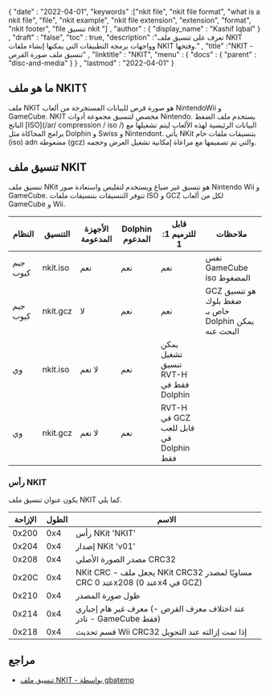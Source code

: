 {
  "date" : "2022-04-01",
  "keywords" :["nkit file", "nkit file format", "what is a nkit file", "file", "nkit example", "nkit file extension", "extension", "format", "nkit footer", "file تنسيق nkit "] ,
  "author" : {
    "display_name" : "Kashif Iqbal"
} ,
  "draft" : "false",
   "toc" : true,
  "description" :"تعرف على تنسيق ملف NKIT وواجهات برمجة التطبيقات التي يمكنها إنشاء ملفات NKIT وفتحها." ,
  "title" :"NKIT - تنسيق ملف صورة القرص" ,
  "linktitle" : "NKIT",
  "menu" : {
    "docs" : {
      "parent" : "disc-and-media"
}
} ,
  "lastmod" : "2022-04-01"
}

## ما هو ملف NKIT؟

ملف NKIT هو صورة قرص للبيانات المستخرجة من ألعاب NintendoWii و GameCube. NKIT مخصص لتنسيق مجموعة أدوات Nintendo. يستخدم ملف الضغط الناتج [ISO](/ar/ compression / iso /) البيانات الرئيسية لهذه الألعاب ليتم تشغيلها مع برامج المحاكاة مثل Dolphin و Swiss و Nintendont. يأتي NKit بتنسيقات ملفات خام (iso) adn مضغوطة (gcz) والتي تم تصميمها مع مراعاة إمكانية تشغيل العرض وحجمه.

## تنسيق ملف NKIT

تنسيق ملف NKit هو تنسيق غير ضياع ويستخدم لتقليص واستعادة صور Nintendo Wii و GameCube. تتوفر التنسيقات بتنسيقات ملفات ISO و GCZ لكل من ألعاب GameCube و Wii.

| النظام | التنسيق | الأجهزة المدعومة | Dolphin المدعوم | قابل للترميم 1: 1 | ملاحظات |
---|---|---|---|---|---|
| جيم كيوب | nkit.iso | نعم | نعم | نعم | نفس GameCube iso المضغوط |
| جيم كيوب | nkit.gcz | لا | نعم | نعم | GCZ هو تنسيق ضغط بلوك خاص بـ Dolphin يمكن البحث عنه |
| وي | nkit.iso | لا نعم | نعم | يمكن تشغيل تنسيق RVT-H فقط في Dolphin |
| وي | nkit.gcz | لا نعم | نعم | RVT-H في GCZ قابل للعب في Dolphin فقط |

### رأس NKIT

يكون عنوان تنسيق ملف NKIT كما يلي.

| الإزاحة | الطول | الاسم |
---|---|---|
| 0x200 | 0x4 | رأس NKit 'NKIT' |
| 0x204 | 0x4 | إصدار NKit 'v01' |
| 0x208 | 0x4 | مصدر الصورة الأصلي CRC32 |
| 0x20C | 0x4 | NKit CRC - يجعل ملف NKit CRC32 مساويًا لمصدر CRC عند 0x208 (عند 0x4 في GCZ) |
| 0x210 | 0x4 | طول صورة المصدر |
| 0x214 | 0x4 | معرف غير هام إجباري (عند اختلاف معرف القرص - نادر - GameCube فقط) |
| 0x218 | 0x4 | قسم تحديث Wii CRC32 إذا تمت إزالته عند التحويل |

## مراجع ##

* [تنسيق ملف NKIT - بواسطة gbatemp](https://wiki.gbatemp.net/wiki/NKit/NKitFormat)

